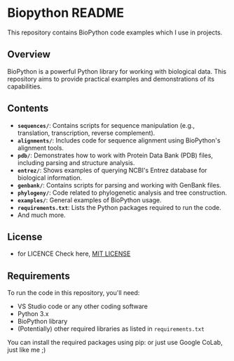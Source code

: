 # Biopython README

This repository contains BioPython code examples which I use in projects.

## Overview

BioPython is a powerful Python library for working with biological data. This repository aims to provide practical examples and demonstrations of its capabilities.

## Contents

* **`sequences/`**: Contains scripts for sequence manipulation (e.g., translation, transcription, reverse complement).
* **`alignments/`**: Includes code for sequence alignment using BioPython's alignment tools.
* **`pdb/`**: Demonstrates how to work with Protein Data Bank (PDB) files, including parsing and structure analysis.
* **`entrez/`**: Shows examples of querying NCBI's Entrez database for biological information.
* **`genbank/`**: Contains scripts for parsing and working with GenBank files.
* **`phylogeny/`**: Code related to phylogenetic analysis and tree construction.
* **`examples/`**: General examples of BioPython usage.
* **`requirements.txt`**: Lists the Python packages required to run the code.
* And much more.

## License

* for LICENCE Check here, [MIT LICENSE](LICENSE)

## Requirements

To run the code in this repository, you'll need:

* VS Studio code or any other coding software
* Python 3.x
* BioPython library
* (Potentially) other required libraries as listed in `requirements.txt`

You can install the required packages using pip:
or just use Google CoLab, just like me ;)
